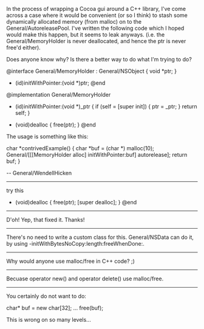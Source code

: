 In the process of wrapping a Cocoa gui around a C++ library, I've come across a case where it would be
convenient (or so I think) to stash some dynamically allocated memory (from malloc) on to the General/AutoreleasePool.
I've written the following code which I hoped would make this happen, but it seems to leak anyways. (i.e. the General/MemoryHolder
is never deallocated, and hence the ptr is never free'd either).

Does anyone know why?  Is there a better way to do what I'm trying to do?

    
@interface General/MemoryHolder : General/NSObject
{
    void *ptr;
}

- (id)initWithPointer:(void *)ptr;
@end

@implementation General/MemoryHolder
- (id)initWithPointer:(void *)_ptr
{
    if (self = [super init]) {
        ptr = _ptr;
    }
    return self;
}

- (void)dealloc
{
    free(ptr);
}
@end


The usage is something like this:

    
char *contrivedExample() {
    char *buf = (char *) malloc(10);
    General/[[[MemoryHolder alloc] initWithPointer:buf] autorelease];
    return buf;
}



-- General/WendellHicken

----

try this

    
- (void)dealloc
{
    free(ptr);
    [super dealloc];
}
@end


----

D'oh!  Yep, that fixed it.  Thanks!

----

There's no need to write a custom class for this. General/NSData can do it, by using     -initWithBytesNoCopy:length:freeWhenDone:.

----

Why would anyone use malloc/free in C++ code? ;)

----
Becuase operator new() and operator delete() use malloc/free.

----
You certainly do not want to do:
    
char* buf = new char[32];
...
free(buf);

This is wrong on so many levels...